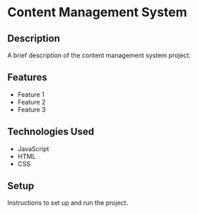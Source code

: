 # Content Management System

## Description

A brief description of the content management system project.

## Features

- Feature 1
- Feature 2
- Feature 3

## Technologies Used

- JavaScript
- HTML
- CSS

## Setup

Instructions to set up and run the project.
